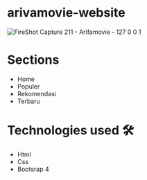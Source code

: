 # arivamovie-website
![FireShot Capture 211 - Arifamovie - 127 0 0 1](https://user-images.githubusercontent.com/88225954/177494949-4c33392b-0e40-4e40-bad0-3fb38e2d8a97.png)


# Sections
- Home
- Populer
- Rekomendasi
- Terbaru

# Technologies used 🛠️
- Html
- Css
- Bootsrap 4
